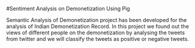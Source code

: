 #Sentiment Analysis on Demonetization Using Pig

Semantic Analysis of Demonetization project has been developed for the analysis of Indian Demonetization Record. In this project we found out the views of different people on the demonetization by analysing the tweets from twitter and we will classify the tweets as positive or negative tweets.
